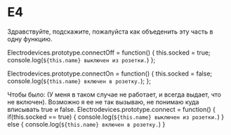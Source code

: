 # E4

Здравствуйте, подскажите, пожалуйста как объеденить эту часть в одну функцию.

Electrodevices.prototype.connectOff = function() {
    this.socked = true;
    console.log(`${this.name} выключен из розетки.`)
};

Electrodevices.prototype.connectOn = function() {
    this.socked = false;
    console.log(`${this.name} включен в розетку.`);
};

Чтобы было: (У меня в таком случае не работает, и всегда выдает, что не включен). Возможно я ее не так вызываю, не понимаю куда вписывать true и false.
Electrodevices.prototype.connect = function() {
  if(this.socked == true) {
    console.log(`${this.name} выключен из розетки.`)
    } else {
    console.log(`${this.name} включен в розетку.`)
  }
